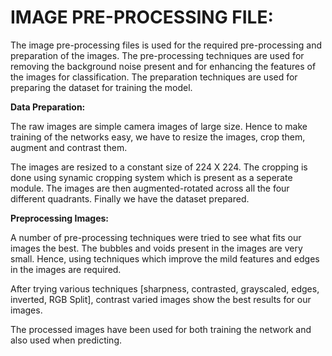 # IMAGE PRE-PROCESSING FILE:

The image pre-processing files is used for the required pre-processing and preparation of the images. The pre-processing techniques are used for removing the background noise present and for enhancing the features of the images for classification. The preparation techniques are used for preparing the dataset for training the model. 

**Data Preparation:**

The raw images are simple camera images of large size. Hence to make training of the networks easy, we have to resize the images, crop them, augment and contrast them. 

The images are resized to a constant size of 224 X 224. The cropping is done using synamic cropping system which is present as a seperate module. The images are then augmented-rotated across all the four different quadrants. Finally we have the dataset prepared. 

**Preprocessing Images:**

A number of pre-processing techniques were tried to see what fits our images the best. The bubbles and voids present in the images are very small. Hence, using techniques which improve the mild features and edges in the images are required. 


After trying various techniques [sharpness, contrasted, grayscaled, edges, inverted, RGB Split], contrast varied images show the best results for our images. 

The processed images have been used for both training the network and also used when predicting.






